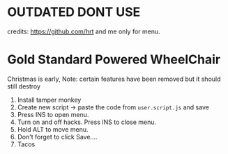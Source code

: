 # OUTDATED DONT USE

credits: https://github.com/hrt and me only for menu.

# Gold Standard Powered WheelChair
Christmas is early,
Note: certain features have been removed but it should still destroy

1. Install tamper monkey
2. Create new script -> paste the code from `user.script.js` and save
3. Press INS to open menu.
4. Turn on and off hacks. Press INS to close menu.
5. Hold ALT to move menu.
6. Don't forget to click Save....
7. Tacos
